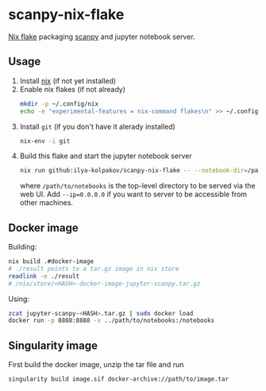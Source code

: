 # scanpy-nix-flake

[Nix flake](https://nixos.org/manual/nix/stable/command-ref/new-cli/nix3-flake.html)
packaging [scanpy](https://github.com/scverse/scanpy) and jupyter notebook server.

## Usage

1. Install [nix](https://nixos.org/download.html) (if not yet installed)
2. Enable nix flakes (if not already)
   ```sh
   mkdir -p ~/.config/nix
   echo -e "experimental-features = nix-command flakes\n" >> ~/.config/nix/nix.conf
   ```
3. Install `git` (if you don't have it alerady installed)
   ```sh
   nix-env -i git
   ```
4. Build this flake and start the jupyter notebook server
   ```sh
   nix run github:ilya-kolpakov/scanpy-nix-flake -- --notebook-dir=/path/to/notebooks
   ```
   where `/path/to/notebooks` is the top-level directory to be served via the web UI.
   Add `--ip=0.0.0.0` if you want to server to be accessible from other machines.

## Docker image

Building:
```sh
nix build .#docker-image
# ./result points to a tar.gz image in nix store
readlink -e ./result
# /nix/store/<HASH>-docker-image-jupyter-scanpy.tar.gz
```

Using:
```sh
zcat jupyter-scanpy-<HASH>.tar.gz | sudo docker load
docker run -p 8888:8888 -v ../path/to/notebooks:/notebooks
```

## Singularity image

First build the docker image, unzip the tar file and run
```sh
singularity build image.sif docker-archive://path/to/image.tar
```
